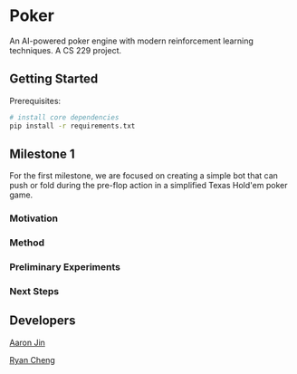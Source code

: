 # Poker

An AI-powered poker engine with modern reinforcement learning techniques. A CS 229 project.

## Getting Started

Prerequisites:

```bash
# install core dependencies
pip install -r requirements.txt
```

## Milestone 1

For the first milestone, we are focused on creating a simple bot that can push or fold during the pre-flop action in a simplified Texas Hold'em poker game.

### Motivation

### Method

### Preliminary Experiments

### Next Steps

## Developers

[Aaron Jin](https://github.com/aaronkjin)

[Ryan Cheng](https://github.com/ryachen01)
